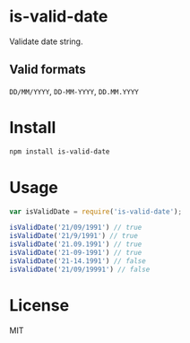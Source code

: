 # is-valid-date

Validate date string.

## Valid formats

`DD/MM/YYYY`, `DD-MM-YYYY`, `DD.MM.YYYY`

# Install

```bash
npm install is-valid-date
```

# Usage

```javascript
var isValidDate = require('is-valid-date');

isValidDate('21/09/1991') // true
isValidDate('21/9/1991') // true
isValidDate('21.09.1991') // true
isValidDate('21-09-1991') // true
isValidDate('21-14.1991') // false
isValidDate('21/09/19991') // false
```

# License

MIT
